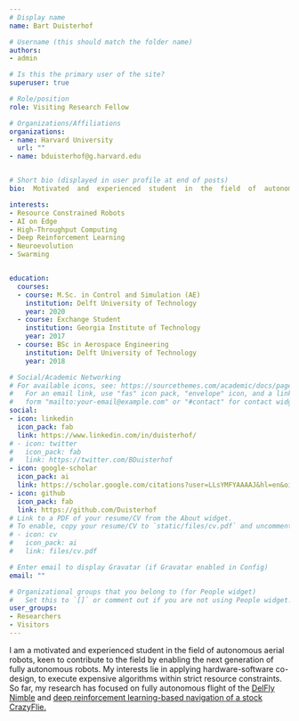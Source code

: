 ```yaml
---
# Display name
name: Bart Duisterhof

# Username (this should match the folder name)
authors:
- admin

# Is this the primary user of the site?
superuser: true

# Role/position
role: Visiting Research Fellow

# Organizations/Affiliations
organizations:
- name: Harvard University
  url: ""
- name: bduisterhof@g.harvard.edu


# Short bio (displayed in user profile at end of posts)
bio:  Motivated  and  experienced  student  in  the  field  of  autonomous  aerial  robots.   

interests:
- Resource Constrained Robots
- AI on Edge
- High-Throughput Computing
- Deep Reinforcement Learning
- Neuroevolution
- Swarming


education:
  courses:  
  - course: M.Sc. in Control and Simulation (AE)
    institution: Delft University of Technology
    year: 2020
  - course: Exchange Student
    institution: Georgia Institute of Technology
    year: 2017
  - course: BSc in Aerospace Engineering
    institution: Delft University of Technology
    year: 2018

# Social/Academic Networking
# For available icons, see: https://sourcethemes.com/academic/docs/page-builder/#icons
#   For an email link, use "fas" icon pack, "envelope" icon, and a link in the
#   form "mailto:your-email@example.com" or "#contact" for contact widget.
social:
- icon: linkedin
  icon_pack: fab
  link: https://www.linkedin.com/in/duisterhof/
# - icon: twitter
#   icon_pack: fab
#   link: https://twitter.com/BDuisterhof
- icon: google-scholar
  icon_pack: ai
  link: https://scholar.google.com/citations?user=LLsYMFYAAAAJ&hl=en&oi=ao
- icon: github
  icon_pack: fab
  link: https://github.com/Duisterhof
# Link to a PDF of your resume/CV from the About widget.
# To enable, copy your resume/CV to `static/files/cv.pdf` and uncomment the lines below.
# - icon: cv
#   icon_pack: ai
#   link: files/cv.pdf

# Enter email to display Gravatar (if Gravatar enabled in Config)
email: ""

# Organizational groups that you belong to (for People widget)
#   Set this to `[]` or comment out if you are not using People widget.
user_groups:
- Researchers
- Visitors
---
```


 I am a motivated  and  experienced  student  in  the  field  of  autonomous  aerial  robots, keen  to  contribute  to the  field  by  enabling  the  next  generation  of  fully  autonomous  robots. My  interests lie in  applying hardware-software co-design, to execute expensive algorithms within strict resource constraints. So far, my research has focused on fully autonomous flight of the <a href="http://www.delfly.nl/">DelFly Nimble</a> and  <a href="https://bart-ai.com/publication/duisterhof-2019-learning/">deep reinforcement learning-based navigation of a stock CrazyFlie.</a>
